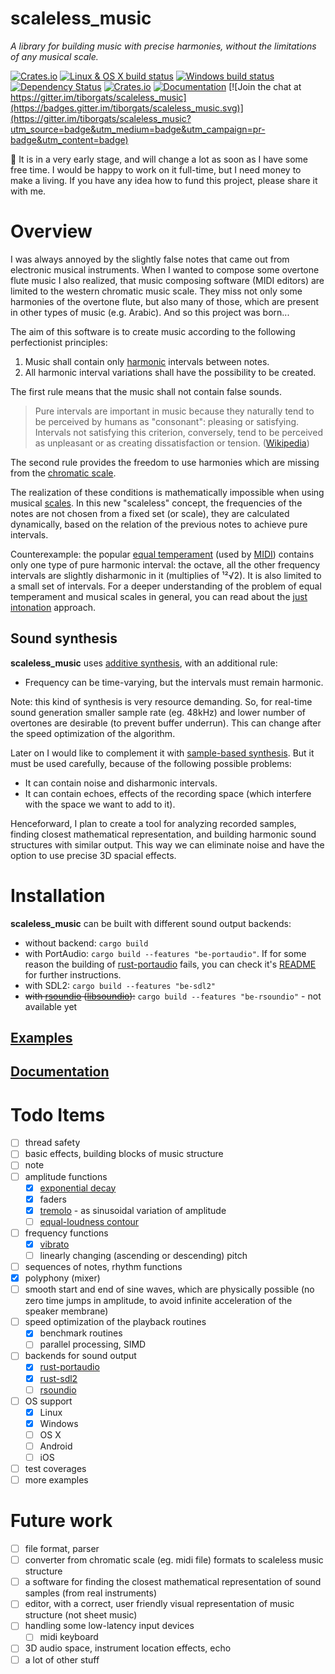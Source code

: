 scaleless_music
=====
*A library for building music with precise harmonies, without the limitations of any musical scale.*

[![Crates.io](https://img.shields.io/crates/v/scaleless_music.svg)](https://crates.io/crates/scaleless_music) [![Linux & OS X build status](https://img.shields.io/travis/tiborgats/scaleless_music.svg?label=Linux%20build)](https://travis-ci.org/tiborgats/scaleless_music) [![Windows build status](https://img.shields.io/appveyor/ci/tiborgats/scaleless-music.svg?label=Windows%20build)](https://ci.appveyor.com/project/tiborgats/scaleless-music) [![Dependency Status](https://dependencyci.com/github/tiborgats/scaleless_music/badge)](https://dependencyci.com/github/tiborgats/scaleless_music) [![Crates.io](https://img.shields.io/crates/l/scaleless_music.svg)](https://github.com/tiborgats/scaleless_music/blob/master/COPYING) [![Documentation](https://docs.rs/scaleless_music/badge.svg)](https://docs.rs/scaleless_music) [![Join the chat at https://gitter.im/tiborgats/scaleless_music](https://badges.gitter.im/tiborgats/scaleless_music.svg)](https://gitter.im/tiborgats/scaleless_music?utm_source=badge&utm_medium=badge&utm_campaign=pr-badge&utm_content=badge)

:construction: It is in a very early stage, and will change a lot as soon as I have some free time. I would be happy to work on it full-time, but I need money to make a living. If you have any idea how to fund this project, please share it with me.

# Overview

I was always annoyed by the slightly false notes that came out from electronic musical instruments. When I wanted to compose some overtone flute music I also realized, that music composing software (MIDI editors) are limited to the western chromatic music scale. They miss not only some harmonies of the overtone flute, but also many of those, which are present in other types of music (e.g. Arabic). And so this project was born...

The aim of this software is to create music according to the following perfectionist principles:

1. Music shall contain only [harmonic](https://en.wikipedia.org/wiki/Harmony) intervals between notes.
2. All harmonic interval variations shall have the possibility to be created.

The first rule means that the music shall not contain false sounds.
> Pure intervals are important in music because they naturally tend to be perceived by humans as "consonant": pleasing or satisfying. Intervals not satisfying this criterion, conversely, tend to be perceived as unpleasant or as creating dissatisfaction or tension. ([Wikipedia](https://en.wikipedia.org/wiki/Just_intonation))

The second rule provides the freedom to use harmonies which are missing from the [chromatic scale](https://en.wikipedia.org/wiki/Chromatic_scale).

The realization of these conditions is mathematically impossible when using musical [scales](https://en.wikipedia.org/wiki/Scale_(music)). In this new "scaleless" concept, the frequencies of the notes are not chosen from a fixed set (or scale), they are calculated dynamically, based on the relation of the previous notes to achieve pure intervals.

Counterexample: the popular [equal temperament](https://en.wikipedia.org/wiki/Equal_temperament) (used by [MIDI](https://en.wikipedia.org/wiki/MIDI)) contains only one type of pure harmonic interval: the octave, all the other frequency intervals are slightly disharmonic in it (multiplies of ¹²√2). It is also limited to a small set of intervals. For a deeper understanding of the problem of equal temperament and musical scales in general, you can read about the [just intonation](https://en.wikipedia.org/wiki/Just_intonation) approach.

## Sound synthesis
**scaleless_music** uses [additive synthesis](https://en.wikipedia.org/wiki/Additive_synthesis), with an additional rule:
* Frequency can be time-varying, but the intervals must remain harmonic.

Note: this kind of synthesis is very resource demanding. So, for real-time sound generation smaller sample rate (eg. 48kHz) and lower number of overtones are desirable (to prevent buffer underrun). This can change after the speed optimization of the algorithm.

Later on I would like to complement it with [sample-based synthesis](https://en.wikipedia.org/wiki/Sample-based_synthesis). But it must be used carefully, because of the following possible problems:
* It can contain noise and disharmonic intervals.
* It can contain echoes, effects of the recording space (which interfere with the space we want to add to it).

Henceforward, I plan to create a tool for analyzing recorded samples, finding closest mathematical representation, and building harmonic sound structures with similar output. This way we can eliminate noise and have the option to use precise 3D spacial effects.

# Installation
**scaleless_music** can be built with different sound output backends:
- without backend: `cargo build`
- with PortAudio: `cargo build --features "be-portaudio"`. If for some reason the building of [rust-portaudio](https://github.com/RustAudio/rust-portaudio) fails, you can check it's [README](https://github.com/RustAudio/rust-portaudio/blob/master/README.md) for further instructions.
- with SDL2: `cargo build --features "be-sdl2"`
- ~~with [rsoundio](https://github.com/klingtnet/rsoundio) ([libsoundio](http://libsound.io/)):~~ `cargo build --features "be-rsoundio"` - not available yet

## [Examples](https://github.com/tiborgats/scaleless_music/tree/master/examples)

## [Documentation](https://tiborgats.github.io/scaleless_music/)

# Todo Items
- [ ] thread safety
- [ ]  basic effects, building blocks of music structure
  - [ ] note
  - [ ] amplitude functions
    - [x] [exponential decay](https://en.wikipedia.org/wiki/Exponential_decay)
    - [x] faders
    - [x] [tremolo](https://en.wikipedia.org/wiki/Tremolo) - as sinusoidal variation of amplitude
    - [ ] [equal-loudness contour](https://en.wikipedia.org/wiki/Equal-loudness_contour)
  - [ ] frequency functions
    - [x] [vibrato](https://en.wikipedia.org/wiki/Vibrato)
    - [ ] linearly changing (ascending or descending) pitch
  - [ ] sequences of notes, rhythm functions
  - [x] polyphony (mixer)
  - [ ] smooth start and end of sine waves, which are physically possible (no zero time jumps in amplitude, to avoid infinite acceleration of the speaker membrane)
- [ ] speed optimization of the playback routines
  - [x] benchmark routines
  - [ ] parallel processing, SIMD
- [ ] backends for sound output
  - [x] [rust-portaudio](https://github.com/RustAudio/rust-portaudio)
  - [x] [rust-sdl2](https://github.com/AngryLawyer/rust-sdl2)
  - [ ] [rsoundio](https://github.com/klingtnet/rsoundio)
- [ ] OS support
  - [x] Linux
  - [x] Windows
  - [ ] OS X
  - [ ] Android
  - [ ] iOS
- [ ] test coverages
- [ ] more examples

# Future work
- [ ] file format, parser
- [ ] converter from chromatic scale (eg. midi file) formats to scaleless music structure
- [ ] a software for finding the closest mathematical representation of sound samples (from real instruments)
- [ ] editor, with a correct, user friendly visual representation of music structure (not sheet music)
- [ ] handling some low-latency input devices
  - [ ] midi keyboard
- [ ] 3D audio space, instrument location effects, echo
- [ ] a lot of other stuff
